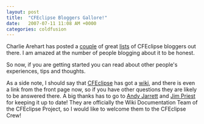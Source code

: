 ```yaml
---
layout: post
title:  "CFEclipse Bloggers Gallore!"
date:   2007-07-11 11:08 AM +0000
categories: coldfusion
---
```

Charlie Arehart has posted a <a href="http://carehart.org/blog/client/index.cfm/2007/7/10/come_read_70_CFEclipse_bloggers">couple</a> of great <a href="http://carehart.org/blog/client/index.cfm/2007/7/10/come_read_70_CFEclipse_bloggers_part2">lists</a> of CFEclipse bloggers out there. I am amazed at the number of people blogging about it to be honest.

So now, if you are getting started you can read about other people's experiences, tips and thoughts.

As a side note, I should say that <a href="http://www.cfeclipse.org/" title="CFEclipse: The ColdFusion IDE for Eclipse">CFEclipse</a> has got a <a href="http://trac.cfeclipse.org/cfeclipse" title="CFEclipse Plugin - Trac">wiki</a>, and there is even a link from the front page now, so if you have other questions they are likely to be answered there. A big thanks has to go to <a href="http://www.andyjarrett.co.uk/andy/blog/index.cfm" title="Andy Jarrett">Andy Jarrett</a> and <a href="http://www.thecrumb.com/" title="thecrumb.com">Jim Priest</a> for keeping it up to date! They are officially the Wiki Documentation Team of the CFEclipse Project, so I would like to welcome them to the CFEclipse Crew!
